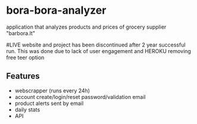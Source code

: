 # bora-bora-analyzer
application that analyzes products and prices of grocery supplier "barbora.lt"


#LIVE website and project has been discontinued after 2 year successful run. This was done due to lack of user engagement and HEROKU removing free teer option

## Features
- webscrapper (runs every 24h)
- account create/login/reset password/validation email
- product alerts sent by email
- daily stats
- API

